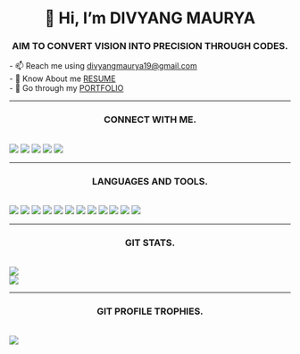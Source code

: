 <h1 align="center">👋 Hi, I’m DIVYANG MAURYA</h1>
<h3 align="center">AIM TO CONVERT VISION INTO PRECISION THROUGH CODES.</h3>
- 📫 Reach me using <a href="mailto:divyangmaurya19@gmail.com">divyangmaurya19@gmail.com</a><br>
- 👀 Know About me <a href="https://divyang-20.github.io/resume/">RESUME</a><br>
- 📝 Go through my <a href="https://divyang-20.github.io/portfolio/">PORTFOLIO</a><br><hr>
<h3 align="center">CONNECT WITH ME.</h3><br>
<a href="https://www.codechef.com/users/divyang_20"><img src="https://img.shields.io/badge/Codechef-%23B92B27.svg?&style=for-the-badge&logo=Codechef&logoColor=white"/></a>
<a href="https://codeforces.com/profile/divyang_20"><img src="https://img.shields.io/badge/Codeforces-445f9d?style=for-the-badge&logo=Codeforces&logoColor=white"/></a>
<a href="https://www.linkedin.com/in/divyang-maurya-188893202/"><img src="https://img.shields.io/badge/LinkedIn-0077B5?style=for-the-badge&logo=linkedin&logoColor=white"/></a>
<a href="https://www.instagram.com/yash_dmeniax/"><img src="https://img.shields.io/badge/Instagram-E4405F?style=for-the-badge&logo=instagram&logoColor=white"/></a>
<a href="https://twitter.com/divyang_maurya"><img src="https://img.shields.io/badge/Twitter-1DA1F2?style=for-the-badge&logo=twitter&logoColor=white"/></a><br><hr>
<h3 align="center">LANGUAGES AND TOOLS.</h3><br>
<a href="https://www.cprogramming.com/"><img src="https://img.shields.io/badge/C-00599C?style=for-the-badge&logo=c&logoColor=white"/></a>
<a href="https://www.w3schools.com/cpp/"><img src="https://img.shields.io/badge/C%2B%2B-00599C?style=for-the-badge&logo=c%2B%2B&logoColor=white"></a>
<a href="https://www.w3schools.com/css/"><img src="https://img.shields.io/badge/CSS-1572B6?style=for-the-badge&logo=css&logoColor=white"></a>
<a href="https://www.w3schools.com/java/"><img src="https://img.shields.io/badge/Java-ED8B00?style=for-the-badge&logo=java&logoColor=white"/></a>
<a href="https://www.w3schools.com/html/"><img src="https://img.shields.io/badge/HTML-E34F26?style=for-the-badge&logo=html&logoColor=white"/></a>
<a href="https://www.w3schools.com/js/"><img src="https://img.shields.io/badge/JavaScript-323330?style=for-the-badge&logo=javascript&logoColor=F7DF1E"/></a>
<a href="https://www.w3schools.com/php/"><img src="https://img.shields.io/badge/PHP-777BB4?style=for-the-badge&logo=php&logoColor=white"/></a>
<a href="https://www.python.org/"><img src="https://img.shields.io/badge/Python-FFD43B?style=for-the-badge&logo=python&logoColor=darkgreen"/></a>
<a href="https://www.mysql.com/"><img src="https://img.shields.io/badge/MySQL-F80000?style=for-the-badge&logo=oracle&logoColor=black"/></a>
<a href="https://reactjs.org/"><img src="https://img.shields.io/badge/React-20232A?style=for-the-badge&logo=react&logoColor=61DAFB"/></a>
<a href="https://www.djangoproject.com/"><img src="https://img.shields.io/badge/Django-092E20?style=for-the-badge&logo=django&logoColor=white"/></a>
<a href="https://nodejs.org/en/"><img src="https://img.shields.io/badge/Node.js-339933?style=for-the-badge&logo=nodedotjs&logoColor=white"/></a><br><hr>
<h3 align="center">GIT STATS.</h3><br>
<img src="https://github-readme-stats.vercel.app/api?username=divyang-20&amp;include_all_commits=true&amp;count_private=true&amp;show_icons=true&amp;line_height=20&amp;title_color=7A7ADB&amp;icon_color=2234AE&amp;text_color=D3D3D3&amp;bg_color=0,000000,130F40" style="max-width: 100%;"/><br>
<img src="https://github-readme-stats.vercel.app/api/top-langs?username=divyang-20&amp;show_icons=true&amp;locale=en&amp;layout=compact&amp;theme=chartreuse-dark" style="max-width: 100%;"/><br><hr>
<h3 align="center">GIT PROFILE TROPHIES.</h3><br>
<img src="https://github-profile-trophy.vercel.app/?username=divyang-20&amp;theme=juicyfresh&amp;no-bg=true" style="max-width: 100%;"/>
